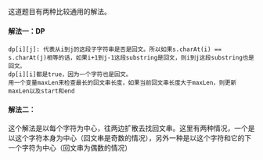 这道题目有两种比较通用的解法。
#### 解法一：DP


    dp[i][j]: 代表从i到j的这段子字符串是否是回文。所以如果s.charAt(i) == s.charAt(j)相等的话，如果i+1到j-1这段substring是回文，则i到j这段substring也是回文。
    dp[i][i]都是true，因为一个字符也是回文。
    用一个变量maxLen来检查最长的回文串长度，如果当前回文串长度大于maxLen，则更新maxLen以及start和end


#### 解法二：


这个解法是以每个字符为中心，往两边扩散去找回文串。这里有两种情况，一个是以这个字符本身为中心（回文串是奇数的情况），另外一种是以这个字符和它的下一个字符为中心（回文串为偶数的情况）
